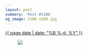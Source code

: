```yaml
---
layout: post
summary: 'Post #1106'
og_image: 1106-1280.jpg
---
```


<p>
 <time>
  <a href="/1106">
   {{ page.date | date: "%B %-d, %Y" }}
  </a>
 </time>
 <a href="/1106">
  <figure data-taken="2/26/2020">
   <img sizes="(min-width: 700px) 50vw, calc(100vw - 2rem)" src="{{ site.assets_url }}/1106-640.jpg" srcset="{{ site.assets_url }}/1106-320.jpg 320w, {{ site.assets_url }}/1106-640.jpg 640w, {{ site.assets_url }}/1106-960.jpg 960w, {{ site.assets_url }}/1106-1280.jpg 1280w"/>
  </figure>
 </a>
</p>
